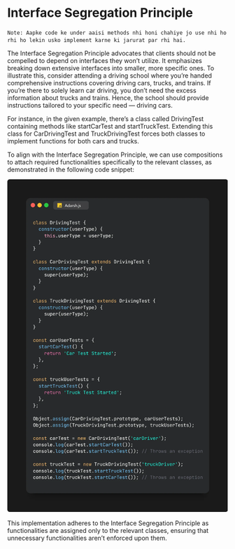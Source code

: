 # Interface Segregation Principle

`Note: Aapke code ke under aaisi methods nhi honi chahiye jo use nhi ho rhi ho lekin usko implement karne ki jarurat par rhi hai.`

The Interface Segregation Principle advocates that clients should not be compelled to depend on interfaces they won’t utilize. It emphasizes breaking down extensive interfaces into smaller, more specific ones. To illustrate this, consider attending a driving school where you’re handed comprehensive instructions covering driving cars, trucks, and trains. If you’re there to solely learn car driving, you don’t need the excess information about trucks and trains. Hence, the school should provide instructions tailored to your specific need — driving cars.


For instance, in the given example, there’s a class called DrivingTest containing methods like startCarTest and startTruckTest. Extending this class for CarDrivingTest and TruckDrivingTest forces both classes to implement functions for both cars and trucks.

To align with the Interface Segregation Principle, we can use compositions to attach required functionalities specifically to the relevant classes, as demonstrated in the following code snippet:


![alt text](image.png)

This implementation adheres to the Interface Segregation Principle as functionalities are assigned only to the relevant classes, ensuring that unnecessary functionalities aren’t enforced upon them.